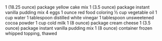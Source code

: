 1 (18.25 ounce) package yellow cake mix
1 (3.5 ounce) package instant vanilla pudding mix
4 eggs
1 ounce red food coloring
½ cup vegetable oil
1 cup water
1 tablespoon distilled white vinegar
1 tablespoon unsweetened cocoa powder
1 cup cold milk
1 (8 ounce) package cream cheese
1 (3.5 ounce) package instant vanilla pudding mix
1 (8 ounce) container frozen whipped topping, thawed
